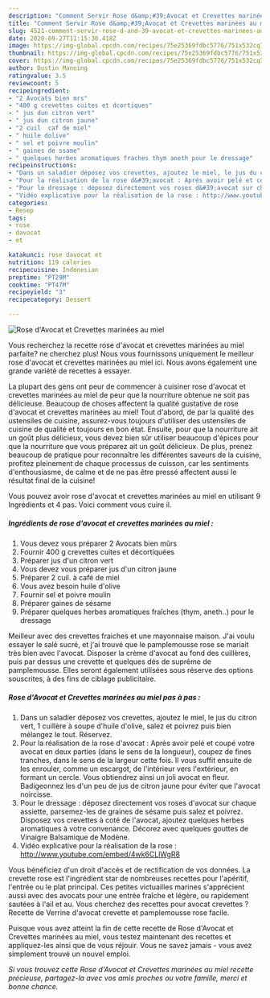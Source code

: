 ```yaml
---
description: "Comment Servir Rose d&amp;#39;Avocat et Crevettes marinées au miel"
title: "Comment Servir Rose d&amp;#39;Avocat et Crevettes marinées au miel"
slug: 4521-comment-servir-rose-d-and-39-avocat-et-crevettes-marinees-au-miel
date: 2020-09-27T11:15:30.418Z
image: https://img-global.cpcdn.com/recipes/75e25369fdbc5776/751x532cq70/rose-davocat-et-crevettes-marinees-au-miel-photo-principale-de-la-recette.jpg
thumbnail: https://img-global.cpcdn.com/recipes/75e25369fdbc5776/751x532cq70/rose-davocat-et-crevettes-marinees-au-miel-photo-principale-de-la-recette.jpg
cover: https://img-global.cpcdn.com/recipes/75e25369fdbc5776/751x532cq70/rose-davocat-et-crevettes-marinees-au-miel-photo-principale-de-la-recette.jpg
author: Dustin Manning
ratingvalue: 3.5
reviewcount: 5
recipeingredient:
- "2 Avocats bien mrs"
- "400 g crevettes cuites et dcortiques"
- " jus dun citron vert"
- " jus dun citron jaune"
- "2 cuil  caf de miel"
- " huile dolive"
- " sel et poivre moulin"
- " gaines de ssame"
- " quelques herbes aromatiques fraches thym aneth pour le dressage"
recipeinstructions:
- "Dans un saladier déposez vos crevettes, ajoutez le miel, le jus du citron vert, 1 cuillère à soupe d&#39;huile d&#39;olive, salez et poivrez puis bien mélangez le tout. Réservez."
- "Pour la réalisation de la rose d&#39;avocat : Après avoir pelé et coupé votre avocat en deux parties (dans le sens de la longueur), coupez de fines tranches, dans le sens de la largeur cette fois. Il vous suffit ensuite de les enrouler, comme un escargot, de l&#39;intérieur vers l&#39;extérieur, en formant un cercle. Vous obtiendrez ainsi un joli avocat en fleur. Badigeonnez les d&#39;un peu de jus de citron jaune pour éviter que l&#39;avocat noircisse."
- "Pour le dressage : déposez directement vos roses d&#39;avocat sur chaque assiette, parsemez-les de graines de sésame puis salez et poivrez. Disposez vos crevettes à coté de l&#39;avocat, ajoutez quelques herbes aromatiques à votre convenance. Décorez avec quelques gouttes de Vinaigre Balsamique de Modène."
- "Vidéo explicative pour la réalisation de la rose : http://www.youtube.com/embed/4wk6CLlWgR8"
categories:
- Resep
tags:
- rose
- davocat
- et

katakunci: rose davocat et 
nutrition: 119 calories
recipecuisine: Indonesian
preptime: "PT29M"
cooktime: "PT47M"
recipeyield: "3"
recipecategory: Dessert

---
```



![Rose d&#39;Avocat et Crevettes marinées au miel](https://img-global.cpcdn.com/recipes/75e25369fdbc5776/751x532cq70/rose-davocat-et-crevettes-marinees-au-miel-photo-principale-de-la-recette.jpg)

Vous recherchez la recette rose d&#39;avocat et crevettes marinées au miel parfaite? ne cherchez plus! Nous vous fournissons uniquement le meilleur rose d&#39;avocat et crevettes marinées au miel ici. Nous avons également une grande variété de recettes à essayer.

La plupart des gens ont peur de commencer à cuisiner rose d&#39;avocat et crevettes marinées au miel de peur que la nourriture obtenue ne soit pas délicieuse. Beaucoup de choses affectent la qualité gustative de rose d&#39;avocat et crevettes marinées au miel! Tout d'abord, de par la qualité des ustensiles de cuisine, assurez-vous toujours d'utiliser des ustensiles de cuisine de qualité et toujours en bon état. Ensuite, pour que la nourriture ait un goût plus délicieux, vous devez bien sûr utiliser beaucoup d'épices pour que la nourriture que vous préparez ait un goût délicieux. De plus, prenez beaucoup de pratique pour reconnaître les différentes saveurs de la cuisine, profitez pleinement de chaque processus de cuisson, car les sentiments d'enthousiasme, de calme et de ne pas être pressé affectent aussi le résultat final de la cuisine!

<!--inarticleads1-->

Vous pouvez avoir rose d&#39;avocat et crevettes marinées au miel en utilisant 9 Ingrédients et 4 pas. Voici comment vous cuire il.

##### Ingrédients de rose d&#39;avocat et crevettes marinées au miel :

1. Vous devez vous préparer 2 Avocats bien mûrs
1. Fournir 400 g crevettes cuites et décortiquées
1. Préparer  jus d&#39;un citron vert
1. Vous devez vous préparer  jus d&#39;un citron jaune
1. Préparer 2 cuil. à café de miel
1. Vous avez besoin  huile d&#39;olive
1. Fournir  sel et poivre moulin
1. Préparer  gaines de sésame
1. Préparer  quelques herbes aromatiques fraîches (thym, aneth..) pour le dressage


Meilleur avec des crevettes fraiches et une mayonnaise maison. J&#39;ai voulu essayer le salé sucré, et j&#39;ai trouvé que le pamplemousse rose se mariait très bien avec l&#39;avocat. Disposer la crème d&#39;avocat au fond des cuillères, puis par dessus une crevette et quelques dés de suprême de pamplemousse. Elles seront également utilisées sous réserve des options souscrites, à des fins de ciblage publicitaire. 

<!--inarticleads2-->

##### Rose d&#39;Avocat et Crevettes marinées au miel pas à pas :

1. Dans un saladier déposez vos crevettes, ajoutez le miel, le jus du citron vert, 1 cuillère à soupe d&#39;huile d&#39;olive, salez et poivrez puis bien mélangez le tout. Réservez.
1. Pour la réalisation de la rose d&#39;avocat : Après avoir pelé et coupé votre avocat en deux parties (dans le sens de la longueur), coupez de fines tranches, dans le sens de la largeur cette fois. Il vous suffit ensuite de les enrouler, comme un escargot, de l&#39;intérieur vers l&#39;extérieur, en formant un cercle. Vous obtiendrez ainsi un joli avocat en fleur. Badigeonnez les d&#39;un peu de jus de citron jaune pour éviter que l&#39;avocat noircisse.
1. Pour le dressage : déposez directement vos roses d&#39;avocat sur chaque assiette, parsemez-les de graines de sésame puis salez et poivrez. Disposez vos crevettes à coté de l&#39;avocat, ajoutez quelques herbes aromatiques à votre convenance. Décorez avec quelques gouttes de Vinaigre Balsamique de Modène.
1. Vidéo explicative pour la réalisation de la rose : http://www.youtube.com/embed/4wk6CLlWgR8


Vous bénéficiez d&#39;un droit d&#39;accès et de rectification de vos données. La crevette rose est l&#39;ingrédient star de nombreuses recettes pour l&#39;apéritif, l&#39;entrée ou le plat principal. Ces petites victuailles marines s&#39;apprécient aussi avec des avocats pour une entrée fraîche et légère, ou rapidement sautées à l&#39;ail et au. Vous cherchez des recettes pour avocat crevettes ? Recette de Verrine d&#39;avocat crevette et pamplemousse rose facile. 

<!--inarticleads1-->

<p>
Puisque vous avez atteint la fin de cette recette de Rose d&#39;Avocat et Crevettes marinées au miel, vous testez maintenant des recettes et appliquez-les ainsi que de vous réjouir. Vous ne savez jamais - vous avez simplement trouvé un nouvel emploi.
</p>

<p>
<i>Si vous trouvez cette Rose d&#39;Avocat et Crevettes marinées au miel recette précieuse, partagez-la avec vos amis proches ou votre famille, merci et bonne chance.</i>
</p>
